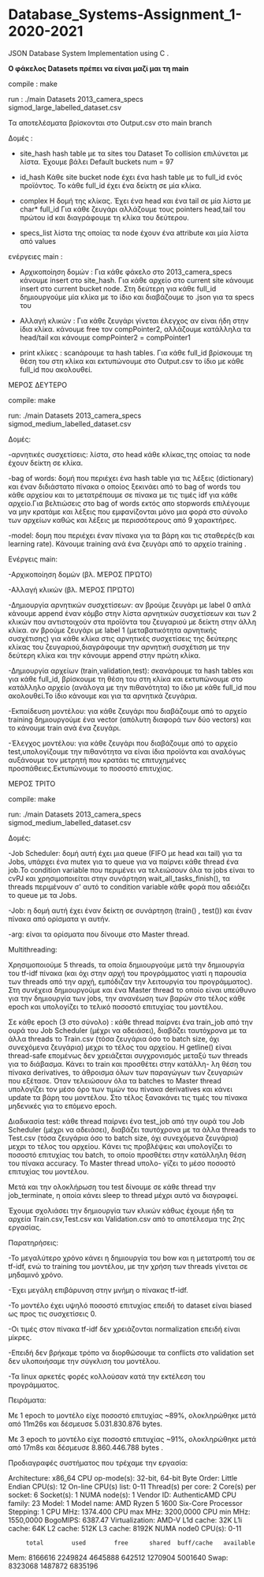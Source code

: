 # Database_Systems-Assignment_1-2020-2021
JSON Database System Implementation using C .

**Ο φάκελος Datasets πρέπει να είναι μαζί μαι τη main**

compile :
  make

run :
  ./main Datasets 2013_camera_specs sigmod_large_labelled_dataset.csv
  
Τα αποτελέσματα βρίσκονται στο Output.csv στο main branch

Δομές :
- site_hash
  hash table με τα sites του Dataset
  Το collision επιλύνεται με λίστα. Έχουμε βάλει Default buckets num = 97
  
- id_hash
  Κάθε site bucket node έχει ένα hash table με το full_id ενός προϊόντος.
  Το κάθε full_id έχει ένα δείκτη σε μία κλίκα.
  
- complex
  Η δομή της κλίκας. Έχει ένα head και ένα tail σε μία λίστα με char* full_id
  Για κάθε ζευγάρι αλλάζουμε τους pointers head,tail του πρώτου id
  και διαγράφουμε τη κλίκα του δεύτερου.
  
- specs_list
  λίστα της οποίας τα node έχουν ένα attribute και μία λίστα από values

ενέργειες main :
  - Αρχικοποίηση δομών :
    Για κάθε φάκελο στο 2013_camera_specs κάνουμε insert στο site_hash.
    Για κάθε αρχείο στο current site κάνουμε insert στο current bucket node.
    Στη δεύτερη για κάθε full_id δημιουργούμε μία κλίκα με το ίδιο και 
    διαβάζουμε το .json για τα specs του
  
  - Αλλαγή κλικών :
    Για κάθε ζευγάρι γίνεται έλεγχος αν είναι ήδη στην ίδια κλίκα.
    κάνουμε free τον compPointer2, αλλάζουμε κατάλληλα τα head/tail
    και κάνουμε compPointer2 = compPointer1
    
  - print κλίκες :
    scanάρουμε τα hash tables. Για κάθε full_id βρίσκουμε τη θέση του στη κλίκα
    και εκτυπώνουμε στο Output.csv το ίδιο με κάθε full_id που ακολουθεί.



ΜΕΡΟΣ ΔΕΥΤΕΡΟ


compile:
	make

run:
	./main Datasets 2013_camera_specs sigmod_medium_labelled_dataset.csv


Δομές:

-αρνητικές συσχετίσεις:
 λίστα, στο head κάθε κλίκας,της οποίας τα node έχουν δείκτη σε κλίκα.

-bag of words:
 δομή που περιέχει ένα hash table για τις λέξεις (dictionary) και έναν 
 διδιάστατο πίνακα ο οποίος ξεκινάει από το bag of words του κάθε αρχείου
 και το μετατρέπουμε σε πίνακα με τις τιμές idf για κάθε αρχείο.Για βελτιώσεις
 στο bag of words εκτός απο stopwords επιλέγουμε να μην κρατάμε και λέξεις που 
 εμφανίζονται μόνο μια φορά στο σύνολο των αρχείων καθώς και λέξεις με περισσότερους
 από 9 χαρακτήρες.

-model:
 δομη που περιέχει έναν πίνακα για τα βάρη και τις σταθερές(b και learning rate).
 Κάνουμε training ανά ένα ζευγάρι από το αρχείο training .


Ενέργεις main:

-Αρχικοποίηση δομών (βλ. ΜΈΡΟΣ ΠΡΏΤΟ)

-Αλλαγή κλικών (βλ. ΜΈΡΟΣ ΠΡΏΤΟ)

-Δημιουργία αρνητικών συσχετίσεων:
 αν βρούμε ζευγάρι με label 0 απλά κάνουμε append έναν κόμβο στην λίστα αρνητικών
 συσχετίσεων και των 2 κλικών που αντιστοιχούν στα προϊόντα του ζευγαριού με δείκτη 
 στην άλλη κλίκα.
 αν βρούμε ζευγάρι με label 1 (μεταβατικότητα αρνητικής συσχέτισης) για κάθε κλίκα στις
 αρνητικές συσχετίσεις της δεύτερης κλίκας του ζευγαριού,διαγράφουμε την αρνητική συσχέτιση
 με την δεύτερη κλίκα και την κάνουμε append στην πρώτη κλίκα.

-Δημιουργία αρχείων (train,validation,test):
 σκανάρουμε τα hash tables και για κάθε full_id, βρίσκουμε τη θέση του στη κλίκα και εκτυπώνουμε στο 
 κατάλληλο αρχείο (ανάλογα με την πιθανότητα) το ίδιο με κάθε full_id που ακολουθεί.Το ίδιο κάνουμε
 και για τα αρνητικά ζευγάρια.

-Εκπαίδευση μοντέλου:
 για κάθε ζευγάρι που διαβάζουμε από το αρχείο training δημιουργούμε ένα vector (απόλυτη διαφορά των
 δύο vectors) και το κάνουμε train ανά ένα ζευγάρι.

-Έλεγχος μοντέλου:
 για κάθε ζευγάρι που διαβάζουμε από το αρχείο test,υπολογίζουμε την πιθανότητα να είναι ίδια προϊόντα
 και αναλόγως αυξάνουμε τον μετρητή που κρατάει τις επιτυχημένες προσπάθειες.Εκτυπώνουμε το ποσοστό επιτυχίας.



ΜΕΡΟΣ ΤΡΙΤΟ

compile:
	make


run:
	./main Datasets 2013_camera_specs sigmod_medium_labelled_dataset.csv


Δομές:

-Job Scheduler: δομή αυτή έχει μια queue (FIFO με head και tail) για τα Jobs, υπάρχει ένα mutex για το queue για να παίρνει κάθε
thread ένα job.Το condition variable που περιμένει να τελειώσουν όλα τα jobs είναι το cvPJ και χρησιμοποιείται στην συνάρτηση 
wait_all_tasks_finish(), τα threads περιμένουν σ' αυτό το condition variable κάθε φορά που αδειάζει το queue με τα Jobs.

-Job: η δομή αυτή έχει έναν δείκτη σε συνάρτηση (train() , test()) και έναν πίνακα από ορίσματα γι αυτήν.

-arg: είναι τα ορίσματα που δίνουμε στο Master thread.


Multithreading:

Χρησιμοποιούμε 5 threads, τα οποία δημιουργούμε μετά την δημιουργία του tf-idf πίνακα (και όχι στην αρχή του προγράμματος
γιατί η παρουσία των threads από την αρχή, εμπόδιζαν την λειτουργία του προγράμματος). Στη συνέχεια δημιουργούμε και ένα
Master thread το οποίο είναι υπεύθυνο για την δημιουργία των jobs, την ανανέωση των βαρών στο τέλος κάθε epoch και υπολογίζει
το τελικό ποσοστό επιτυχίας του μοντέλου.


Σε κάθε epoch (3 στο σύνολο) :
κάθε thread παίρνει ένα train_job από την ουρά του Job Scheduler (μέχρι να αδειάσει), διαβάζει ταυτόχρονα με τα άλλα threads
το Train.csv (τόσα ζευγάρια όσο το batch size, όχι συνεχόμενα ζευγάρια) μεχρι το τέλος του αρχείου. Η getline() είναι 
thread-safe επομένως δεν χρειάζεται συγχρονισμός μεταξύ των threads για το διάβασμα. Κάνει το train και προσθέτει στην κατάλλη-
λη θέση του πίνακα derivatives, το άθροισμα όλων των παραγώγων των ζευγαριών που εξέτασε. Όταν τελειώσουν όλα τα batches το Master
thread υπολογίζει τον μέσο όρο των τιμών του πίνακα derivatives και κάνει update τα βάρη του μοντέλου. Στο τέλος ξανακάνει τις τιμές
του πίνακα μηδενικές για το επόμενο epoch.

Διαδικασία test:
κάθε thread παίρνει ένα test_job από την ουρά του Job Scheduler (μέχρι να αδειάσει), διαβάζει ταυτόχρονα με τα άλλα threads
το Test.csv (τόσα ζευγάρια όσο το batch size, όχι συνεχόμενα ζευγάρια) μεχρι το τέλος του αρχείου. Kάνει τις προβλέψεις και 
υπολογίζει το ποσοστό επιτυχίας του batch, το οποίο προσθέτει στην κατάλληλη θέση του πίνακα accuracy. Το Master thread υπολο-
γίζει το μέσο ποσοστό επιτυχίας του μοντέλου.


Μετά και την ολοκλήρωση του test δίνουμε σε κάθε thread την job_terminate, η οποία κάνει sleep το thread μέχρι αυτό να διαγραφεί.
 
Έχουμε σχολιάσει την δημιουργία των κλικών κάθως έχουμε ήδη τα αρχεία Train.csv,Test.csv και Validation.csv από το αποτέλεσμα 
της 2ης εργασίας.



Παρατηρήσεις:

-Το μεγαλύτερο χρόνο κάνει η δημιουργία του bow και η μετατροπή του σε tf-idf, ενώ το training του μοντέλου, με την χρήση των threads
γίνεται σε μηδαμινό χρόνο.

-Έχει μεγάλη επιβάρυνση στην μνήμη ο πίνακας tf-idf.

-Το μοντέλο έχει υψηλό ποσοστό επιτυχίας επειδή το dataset είναι biased ως προς τις συσχετίσεις 0.

-Οι τιμές στον πίνακα tf-idf δεν χρειάζονται normalization επειδή είναι μίκρες.

-Επειδή δεν βρήκαμε τρόπο να διορθώσουμε τα conflicts στο validation set δεν υλοποιήσαμε την σύγκλιση του μοντέλου.

-Τα linux αρκετές φορές κολλούσαν κατά την εκτέλεση του προγράμματος.



Πειράματα:

Με 1 epoch το μοντέλο είχε ποσοστό επιτυχίας ~89%, ολοκληρώθηκε μετά από 11m26s και δέσμευσε 5.031.830.876 bytes.


Με 3 epoch το μοντέλο είχε ποσοστό επιτυχίας ~91%, ολοκληρώθηκε μετά από 17m8s και δέσμευσε 8.860.446.788 bytes .


Προδιαγραφές συστήματος που τρέχαμε την εργασία:

Architecture:        x86_64
CPU op-mode(s):      32-bit, 64-bit
Byte Order:          Little Endian
CPU(s):              12
On-line CPU(s) list: 0-11
Thread(s) per core:  2
Core(s) per socket:  6
Socket(s):           1
NUMA node(s):        1
Vendor ID:           AuthenticAMD
CPU family:          23
Model:               1
Model name:          AMD Ryzen 5 1600 Six-Core Processor
Stepping:            1
CPU MHz:             1374.400
CPU max MHz:         3200,0000
CPU min MHz:         1550,0000
BogoMIPS:            6387.47
Virtualization:      AMD-V
L1d cache:           32K
L1i cache:           64K
L2 cache:            512K
L3 cache:            8192K
NUMA node0 CPU(s):   0-11



	     total        used        free      shared  buff/cache   available
Mem:        8166616     2249824     4645888      642512     1270904     5001640
Swap:       8323068     1487872     6835196












